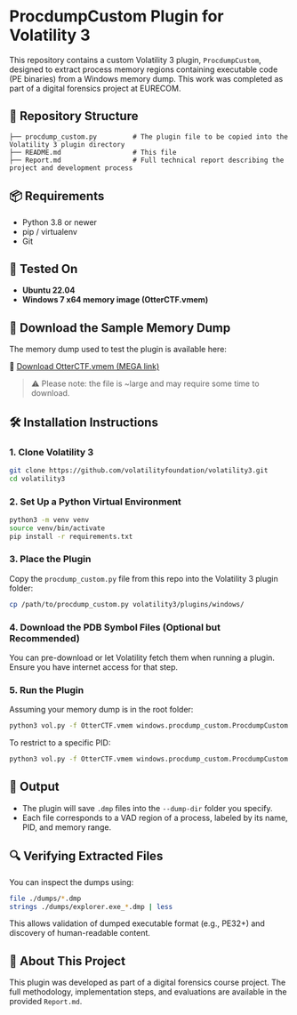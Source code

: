 # ProcdumpCustom Plugin for Volatility 3

This repository contains a custom Volatility 3 plugin, `ProcdumpCustom`, designed to extract process memory regions containing executable code (PE binaries) from a Windows memory dump. This work was completed as part of a digital forensics project at EURECOM.

## 📁 Repository Structure

```
├── procdump_custom.py         # The plugin file to be copied into the Volatility 3 plugin directory
├── README.md                  # This file
├── Report.md                  # Full technical report describing the project and development process
```

## 📦 Requirements

* Python 3.8 or newer
* pip / virtualenv
* Git

## 🧪 Tested On

* **Ubuntu 22.04**
* **Windows 7 x64 memory image (OtterCTF.vmem)**

## 🧾 Download the Sample Memory Dump

The memory dump used to test the plugin is available here:

🔗 [Download OtterCTF.vmem (MEGA link)](https://mega.nz/file/sh8wmCIL#b4tpech4wzc3QQ6YgQ2uZnOmctRZ2duQxDqxbkWYipQ)

> ⚠️ Please note: the file is ~large and may require some time to download.

## 🛠️ Installation Instructions

### 1. Clone Volatility 3

```bash
git clone https://github.com/volatilityfoundation/volatility3.git
cd volatility3
```

### 2. Set Up a Python Virtual Environment

```bash
python3 -m venv venv
source venv/bin/activate
pip install -r requirements.txt
```

### 3. Place the Plugin

Copy the `procdump_custom.py` file from this repo into the Volatility 3 plugin folder:

```bash
cp /path/to/procdump_custom.py volatility3/plugins/windows/
```

### 4. Download the PDB Symbol Files (Optional but Recommended)

You can pre-download or let Volatility fetch them when running a plugin. Ensure you have internet access for that step.

### 5. Run the Plugin

Assuming your memory dump is in the root folder:

```bash
python3 vol.py -f OtterCTF.vmem windows.procdump_custom.ProcdumpCustom --dump-dir ./dumps
```

To restrict to a specific PID:

```bash
python3 vol.py -f OtterCTF.vmem windows.procdump_custom.ProcdumpCustom --dump-dir ./dumps --pid 1234
```

## 📂 Output

* The plugin will save `.dmp` files into the `--dump-dir` folder you specify.
* Each file corresponds to a VAD region of a process, labeled by its name, PID, and memory range.

## 🔍 Verifying Extracted Files

You can inspect the dumps using:

```bash
file ./dumps/*.dmp
strings ./dumps/explorer.exe_*.dmp | less
```

This allows validation of dumped executable format (e.g., PE32+) and discovery of human-readable content.

## 🧠 About This Project

This plugin was developed as part of a digital forensics course project. The full methodology, implementation steps, and evaluations are available in the provided `Report.md`.